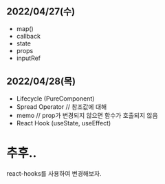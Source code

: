 ## 2022/04/27(수)

- map()
- callback
- state
- props
- inputRef

## 2022/04/28(목)

- Lifecycle (PureComponent)
- Spread Operator // 참조값에 대해
- memo // prop가 변경되지 않으면 함수가 호출되지 않음
- React Hook (useState, useEffect)

# 추후..

react-hooks를 사용하여 변경해보자.
